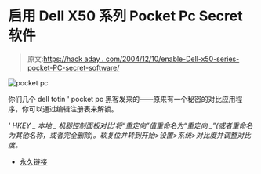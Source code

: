 # 启用 Dell X50 系列 Pocket Pc Secret 软件

> 原文:[https://hack aday . com/2004/12/10/enable-Dell-x50-series-pocket-PC-secret-software/](https://hackaday.com/2004/12/10/enable-dell-x50-series-pocket-pc-secret-software/)

![pocket pc](img/da2b08148755511e47993f75adfc3e8a.png)

你们几个 dell totin ' pocket pc 黑客发来的——原来有一个秘密的对比应用程序，你可以通过编辑注册表来解锁。

*' HKEY _ 本地 _ 机器控制面板对比'将“重定向”值重命名为“重定向 _”(或者重命名为其他名称，或者完全删除)。软复位并转到开始>设置>系统>对比度并调整对比度。*

*   [永久链接](http://www.pocketpcthoughts.com/index.php?action=expand,35316)